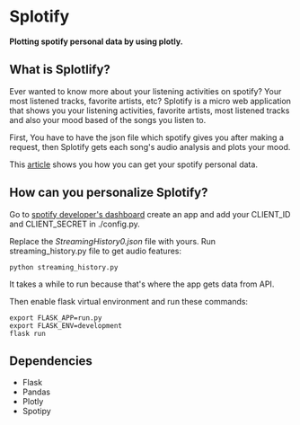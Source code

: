 # Splotify
<b> Plotting spotify personal data by using plotly. </b>

## What is Splotlify?
Ever wanted to know more about your listening activities on spotify? Your most listened tracks, favorite artists, etc? Splotify is a micro web application that shows you your listening activities, favorite artists, most listened tracks and also your mood based of the songs you listen to.

First, You have to have the json file which spotify gives you after making a request, then Splotify gets each song's audio analysis and plots your mood.

This [article](https://support.spotify.com/us/article/data-rights-and-privacy-settings/) shows you how you can get your spotify personal data.

## How can you personalize Splotify?

Go to [spotify developer's dashboard](https://developer.spotify.com/dashboard/applications) create an app and add your CLIENT_ID and CLIENT_SECRET in ./config.py.

Replace the  <i> StreamingHistory0.json </i> file with yours. Run streaming_history.py file to get audio features:
```
python streaming_history.py
```
It takes a while to run because that's where the app gets data from API.

 Then enable flask virtual environment and run these commands:
```
export FLASK_APP=run.py
export FLASK_ENV=development
flask run
```
## Dependencies
* Flask
* Pandas
* Plotly
* Spotipy

